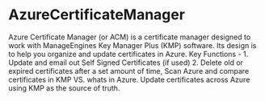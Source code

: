# AzureCertificateManager
Azure Certificate Manager (or ACM) is a certificate manager designed to work with ManageEngines Key Manager Plus (KMP) software. Its design is to help you organize and update certificates in Azure. Key Functions - 1. Update and email out Self Signed Certificates (if used) 2. Delete old or expired certificates after a set amount of time, Scan Azure and compare certificates in KMP VS. whats in Azure. Update certificates across Azure using KMP as the source of truth.
